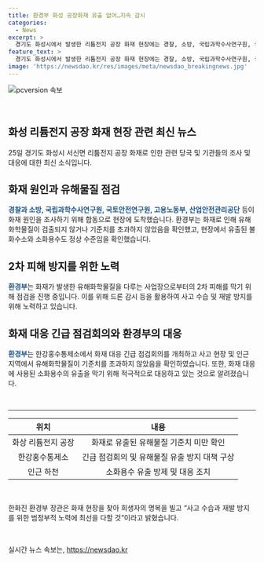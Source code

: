 ```yaml
---
title: 환경부 화성 공장화재 유출 없어…지속 감시
categories:
  - News
excerpt: >
  경기도 화성시에서 발생한 리튬전지 공장 화재 현장에는 경찰, 소방, 국립과학수사연구원, 국토안전연구원, 고용노동부, 산업안전관리공단 등이 합동으로 화재 원인을 조사하기 위해 이동 중이다. 환경부는 화재 현장 및 인근에서의 유해화학물질 확인 결과, 기준치 미만임을 확인하고, 2차 피해 방지를 위해 계속 점검 중이며, 드론을 활용해 사고수 유출을 지속 확인 중이다. 환경부 장관은 희생자에 대한 애도를 표하며, 재발 방지를 위한 범정부적 노력을 다짐했다.
feature_text: >
  경기도 화성시에서 발생한 리튬전지 공장 화재 현장에는 경찰, 소방, 국립과학수사연구원, 국토안전연구원, 고용노동부, 산업안전관리공단 등이 합동으로 화재 원인을 조사하기 위해 이동 중이다. 환경부는 화재 현장 및 인근에서의 유해화학물질 확인 결과, 기준치 미만임을 확인하고, 2차 피해 방지를 위해 계속 점검 중이며, 드론을 활용해 사고수 유출을 지속 확인 중이다. 환경부 장관은 희생자에 대한 애도를 표하며, 재발 방지를 위한 범정부적 노력을 다짐했다.
image: 'https://newsdao.kr/res/images/meta/newsdao_breakingnews.jpg'
---
```


<p><img src="https://newsdao.kr/res/images/meta/newsdao_breakingnews.jpg" alt="pcversion 속보" /></p>

<p data-ke-size="size16">&nbsp;</p>

<h2 data-ke-size="size26">화성 리튬전지 공장 화재 현장 관련 최신 뉴스</h2>

<p data-ke-size="size16">25일 경기도 화성시 서신면 리튬전지 공장 화재로 인한 관련 당국 및 기관들의 조사 및 대응에 대한 최신 소식입니다.</p>

<h2>화재 원인과 유해물질 점검</h2>

<p><b><span style="color: #1a5490;">경찰과 소방, 국립과학수사연구원, 국토안전연구원, 고용노동부, 산업안전관리공단</span></b> 등이 화재 원인을 조사하기 위해 합동으로 현장에 도착했습니다. 환경부는 화재로 인해 유해화학물질이 검출되지 않거나 기준치를 초과하지 않았음을 확인했고, 현장에서 유출된 불화수소와 소화용수도 정상 수준임을 확인했습니다.</p>

<h2>2차 피해 방지를 위한 노력</h2>

<p><b><span style="color: #1a5490;">환경부</span></b>는 화재가 발생한 유해화학물질을 다루는 사업장으로부터의 2차 피해를 막기 위해 점검을 진행 중입니다. 이를 위해 드론 감시 등을 활용하여 사고 수습 및 재발 방지를 위해 노력하고 있습니다.</p>

<h2>화재 대응 긴급 점검회의와 환경부의 대응</h2>

<p><b><span style="color: #1a5490;">환경부</span></b>는 한강홍수통제소에서 화재 대응 긴급 점검회의를 개최하고 사고 현장 및 인근 지역에서 유해화학물질이 기준치를 초과하지 않았음을 확인하였습니다. 또한, 화재 대응에 사용된 소화용수의 유출을 막기 위해 적극적으로 대응하고 있는 것으로 알려졌습니다.</p>

<p data-ke-size="size16">&nbsp;</p>

<hr>

<table>
<thead>
<tr>
<th style="text-align: center;">위치</th>
<th style="text-align: center;">내용</th>
</tr>
</thead>
<tbody>
<tr>
<td style="text-align: center;">화상 리튬전지 공장</td>
<td style="text-align: center;">화재로 유출된 유해물질 기준치 미만 확인</td>
</tr>
<tr>
<td style="text-align: center;">한강홍수통제소</td>
<td style="text-align: center;">긴급 점검회의 및 유해물질 유출 방지 대책 구상</td>
</tr>
<tr>
<td style="text-align: center;">인근 하천</td>
<td style="text-align: center;">소화용수 유출 방제 및 대응 조치</td>
</tr>
</tbody>
</table>

<p data-ke-size="size16">&nbsp;</p>

<p>한화진 환경부 장관은 화재 현장을 찾아 희생자의 명복을 빌고 “사고 수습과 재발 방지를 위한 범정부적 노력에 최선을 다할 것”이라고 밝혔습니다.</p>

<p data-ke-size="size16">&nbsp;</p>
실시간 뉴스 속보는, <a href="https://newsdao.kr" rel="dofollow">https://newsdao.kr</a>



